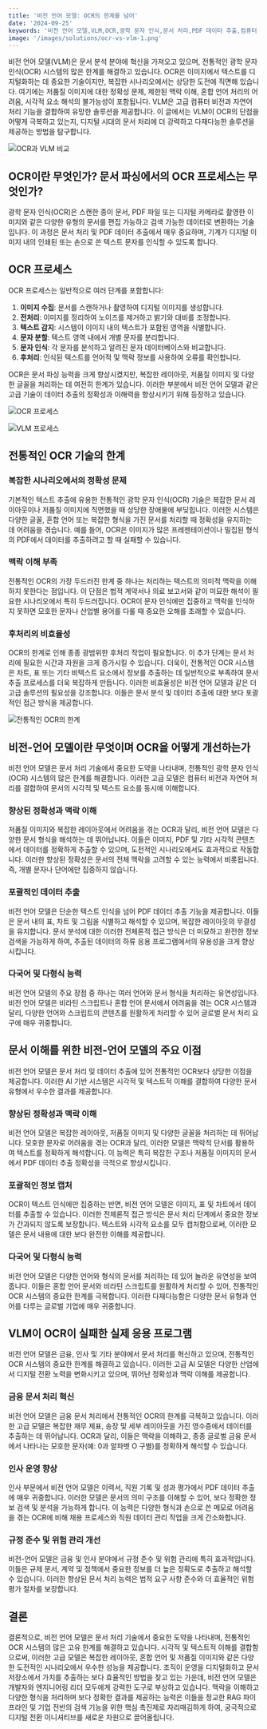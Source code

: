 ```yaml
---
title: '비전 언어 모델: OCR의 한계를 넘어'
date: '2024-09-25'
keywords: '비전 언어 모델,VLM,OCR,광학 문자 인식,문서 처리,PDF 데이터 추출,컴퓨터 비전,자연어 처리,AI 문서 분석'
image: '/images/solutions/ocr-vs-vlm-1.png'
---
```


비전 언어 모델(VLM)은 문서 분석 분야에 혁신을 가져오고 있으며, 전통적인 광학 문자 인식(OCR) 시스템의 많은 한계를 해결하고 있습니다. OCR은 이미지에서 텍스트를 디지털화하는 데 중요한 기술이지만, 복잡한 시나리오에서는 상당한 도전에 직면해 있습니다. 여기에는 저품질 이미지에 대한 정확성 문제, 제한된 맥락 이해, 혼합 언어 처리의 어려움, 시각적 요소 해석의 불가능성이 포함됩니다. VLM은 고급 컴퓨터 비전과 자연어 처리 기능을 결합하여 유망한 솔루션을 제공합니다. 이 글에서는 VLM이 OCR의 단점을 어떻게 극복하고 있는지, 디지털 시대의 문서 처리에 더 강력하고 다재다능한 솔루션을 제공하는 방법을 탐구합니다.

![OCR과 VLM 비교](/images/solutions/ocr-vs-vlm-1.png)

## OCR이란 무엇인가? 문서 파싱에서의 OCR 프로세스는 무엇인가?

광학 문자 인식(OCR)은 스캔한 종이 문서, PDF 파일 또는 디지털 카메라로 촬영한 이미지와 같은 다양한 유형의 문서를 편집 가능하고 검색 가능한 데이터로 변환하는 기술입니다. 이 과정은 문서 처리 및 PDF 데이터 추출에서 매우 중요하며, 기계가 디지털 이미지 내의 인쇄된 또는 손으로 쓴 텍스트 문자를 인식할 수 있도록 합니다.

## OCR 프로세스

OCR 프로세스는 일반적으로 여러 단계를 포함합니다:

1. **이미지 수집**: 문서를 스캔하거나 촬영하여 디지털 이미지를 생성합니다.
2. **전처리**: 이미지를 정리하여 노이즈를 제거하고 밝기와 대비를 조정합니다.
3. **텍스트 감지**: 시스템이 이미지 내의 텍스트가 포함된 영역을 식별합니다.
4. **문자 분할**: 텍스트 영역 내에서 개별 문자를 분리합니다.
5. **문자 인식**: 각 문자를 분석하고 알려진 문자 데이터베이스와 비교합니다.
6. **후처리**: 인식된 텍스트를 언어적 및 맥락 정보를 사용하여 오류를 확인합니다.

OCR은 문서 파싱 능력을 크게 향상시켰지만, 복잡한 레이아웃, 저품질 이미지 및 다양한 글꼴을 처리하는 데 여전히 한계가 있습니다. 이러한 부분에서 비전 언어 모델과 같은 고급 기술이 데이터 추출의 정확성과 이해력을 향상시키기 위해 등장하고 있습니다.

![OCR 프로세스](/images/solutions/ocr-vs-vlm-2.png)

![VLM 프로세스](/images/solutions/ocr-vs-vlm-3.png)

## 전통적인 OCR 기술의 한계

### 복잡한 시나리오에서의 정확성 문제

기본적인 텍스트 추출에 유용한 전통적인 광학 문자 인식(OCR) 기술은 복잡한 문서 레이아웃이나 저품질 이미지에 직면했을 때 상당한 장애물에 부딪힙니다. 이러한 시스템은 다양한 글꼴, 혼합 언어 또는 복잡한 형식을 가진 문서를 처리할 때 정확성을 유지하는 데 어려움을 겪습니다. 예를 들어, OCR은 이미지가 많은 프레젠테이션이나 밀집된 형식의 PDF에서 데이터를 추출하려고 할 때 실패할 수 있습니다.

### 맥락 이해 부족

전통적인 OCR의 가장 두드러진 한계 중 하나는 처리하는 텍스트의 의미적 맥락을 이해하지 못한다는 점입니다. 이 단점은 법적 계약서나 의료 보고서와 같이 미묘한 해석이 필요한 시나리오에서 특히 두드러집니다. OCR이 문자 인식에만 집중하고 맥락을 인식하지 못하면 모호한 문자나 산업별 용어를 다룰 때 중요한 오해를 초래할 수 있습니다.

### 후처리의 비효율성

OCR의 한계로 인해 종종 광범위한 후처리 작업이 필요합니다. 이 추가 단계는 문서 처리에 필요한 시간과 자원을 크게 증가시킬 수 있습니다. 더욱이, 전통적인 OCR 시스템은 차트, 표 또는 기타 비텍스트 요소에서 정보를 추출하는 데 일반적으로 부족하여 문서 추출 프로세스를 더욱 복잡하게 만듭니다. 이러한 비효율성은 비전 언어 모델과 같은 더 고급 솔루션의 필요성을 강조합니다. 이들은 문서 분석 및 데이터 추출에 대한 보다 포괄적인 접근 방식을 제공합니다.

![전통적인 OCR의 한계](/images/solutions/ocr-vs-vlm-4.png)

## 비전-언어 모델이란 무엇이며 OCR을 어떻게 개선하는가

비전 언어 모델은 문서 처리 기술에서 중요한 도약을 나타내며, 전통적인 광학 문자 인식(OCR) 시스템의 많은 한계를 해결합니다. 이러한 고급 모델은 컴퓨터 비전과 자연어 처리를 결합하여 문서의 시각적 및 텍스트 요소를 동시에 이해합니다.

### 향상된 정확성과 맥락 이해

저품질 이미지와 복잡한 레이아웃에서 어려움을 겪는 OCR과 달리, 비전 언어 모델은 다양한 문서 형식을 해석하는 데 뛰어납니다. 이들은 이미지, PDF 및 기타 시각적 콘텐츠에서 데이터를 정확하게 추출할 수 있으며, 도전적인 시나리오에서도 효과적으로 작동합니다. 이러한 향상된 정확성은 문서의 전체 맥락을 고려할 수 있는 능력에서 비롯됩니다. 즉, 개별 문자나 단어에만 집중하지 않습니다.

### 포괄적인 데이터 추출

비전 언어 모델은 단순한 텍스트 인식을 넘어 PDF 데이터 추출 기능을 제공합니다. 이들은 문서 내의 표, 차트 및 그림을 식별하고 해석할 수 있으며, 복잡한 레이아웃의 무결성을 유지합니다. 문서 분석에 대한 이러한 전체론적 접근 방식은 더 미묘하고 완전한 정보 검색을 가능하게 하여, 추출된 데이터의 하류 응용 프로그램에서의 유용성을 크게 향상시킵니다.

### 다국어 및 다형식 능력

비전 언어 모델의 주요 장점 중 하나는 여러 언어와 문서 형식을 처리하는 유연성입니다. 비전 언어 모델은 비라틴 스크립트나 혼합 언어 문서에서 어려움을 겪는 OCR 시스템과 달리, 다양한 언어와 스크립트의 콘텐츠를 원활하게 처리할 수 있어 글로벌 문서 처리 요구에 매우 귀중합니다.

## 문서 이해를 위한 비전-언어 모델의 주요 이점

비전 언어 모델은 문서 처리 및 데이터 추출에 있어 전통적인 OCR보다 상당한 이점을 제공합니다. 이러한 AI 기반 시스템은 시각적 및 텍스트적 이해를 결합하여 다양한 문서 유형에서 우수한 결과를 제공합니다.

### 향상된 정확성과 맥락 이해

비전 언어 모델은 복잡한 레이아웃, 저품질 이미지 및 다양한 글꼴을 처리하는 데 뛰어납니다. 모호한 문자로 어려움을 겪는 OCR과 달리, 이러한 모델은 맥락적 단서를 활용하여 텍스트를 정확하게 해석합니다. 이 능력은 특히 복잡한 구조나 저품질 이미지의 문서에서 PDF 데이터 추출 정확성을 극적으로 향상시킵니다.

### 포괄적인 정보 캡처

OCR이 텍스트 인식에만 집중하는 반면, 비전 언어 모델은 이미지, 표 및 차트에서 데이터를 추출할 수 있습니다. 이러한 전체론적 접근 방식은 문서 처리 단계에서 중요한 정보가 간과되지 않도록 보장합니다. 텍스트와 시각적 요소를 모두 캡처함으로써, 이러한 모델은 문서 내용에 대한 보다 완전한 이해를 제공합니다.

### 다국어 및 다형식 능력

비전 언어 모델은 다양한 언어와 형식의 문서를 처리하는 데 있어 놀라운 유연성을 보여줍니다. 이들은 혼합 언어 문서와 비라틴 스크립트를 원활하게 처리할 수 있어, 전통적인 OCR 시스템의 중요한 한계를 극복합니다. 이러한 다재다능함은 다양한 문서 유형과 언어를 다루는 글로벌 기업에 매우 귀중합니다.

## VLM이 OCR이 실패한 실제 응용 프로그램

비전 언어 모델은 금융, 인사 및 기타 분야에서 문서 처리를 혁신하고 있으며, 전통적인 OCR 시스템의 중요한 한계를 해결하고 있습니다. 이러한 고급 AI 모델은 다양한 산업에서 디지털 전환 노력을 변화시키고 있으며, 뛰어난 정확성과 맥락 이해를 제공합니다.

### 금융 문서 처리 혁신

비전 언어 모델은 금융 문서 처리에서 전통적인 OCR의 한계를 극복하고 있습니다. 이러한 고급 모델은 복잡한 재무 제표, 송장 및 세부 레이아웃을 가진 영수증에서 데이터를 추출하는 데 뛰어납니다. OCR과 달리, 이들은 맥락을 이해하고, 종종 글로벌 금융 문서에서 나타나는 모호한 문자(예: 0과 알파벳 O 구별)를 정확하게 해석할 수 있습니다.

### 인사 운영 향상

인사 부문에서 비전 언어 모델은 이력서, 직원 기록 및 성과 평가에서 PDF 데이터 추출에 매우 귀중합니다. 이러한 모델은 문서의 의미 구조를 이해할 수 있어, 보다 정확한 정보 검색 및 분석을 가능하게 합니다. 이 능력은 다양한 형식과 손으로 쓴 메모로 어려움을 겪는 OCR에 비해 채용 프로세스와 직원 데이터 관리 작업을 크게 간소화합니다.

### 규정 준수 및 위험 관리 개선

비전-언어 모델은 금융 및 인사 분야에서 규정 준수 및 위험 관리에 특히 효과적입니다. 이들은 규제 문서, 계약 및 정책에서 중요한 정보를 더 높은 정확도로 추출하고 해석할 수 있습니다. 이러한 향상된 문서 처리 능력은 법적 요구 사항 준수와 더 효율적인 위험 평가 절차를 보장합니다.

## 결론

결론적으로, 비전 언어 모델은 문서 처리 기술에서 중요한 도약을 나타내며, 전통적인 OCR 시스템의 많은 고유 한계를 해결하고 있습니다. 시각적 및 텍스트적 이해를 결합함으로써, 이러한 고급 모델은 복잡한 레이아웃, 혼합 언어 및 저품질 이미지와 같은 다양한 도전적인 시나리오에서 우수한 성능을 제공합니다. 조직이 운영을 디지털화하고 문서 저장소에서 가치를 추출하는 보다 효율적인 방법을 찾고 있는 가운데, 비전 언어 모델은 개발자와 엔지니어링 리더 모두에게 강력한 도구로 부상하고 있습니다. 맥락을 이해하고 다양한 형식을 처리하며 보다 정확한 결과를 제공하는 능력은 이들을 정교한 RAG 파이프라인 및 기업 전반의 검색 기능을 위한 핵심 촉진제로 자리매김하게 하여, 궁극적으로 디지털 전환 이니셔티브를 새로운 차원으로 끌어올립니다.
